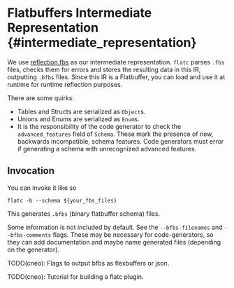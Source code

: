 # Flatbuffers Intermediate Representation {#intermediate_representation}

We use [reflection.fbs](https://github.com/google/flatbuffers/blob/master/reflection/reflection.fbs)
as our intermediate representation. `flatc` parses `.fbs` files, checks them for
errors and stores the resulting data in this IR, outputting `.bfbs` files.
Since this IR is a Flatbuffer, you can load and use it at runtime for runtime
reflection purposes.

There are some quirks: 
- Tables and Structs are serialized as `Object`s.
- Unions and Enums are serialized as `Enum`s.
- It is the responsibility of the code generator to check the `advanced_features`
  field of `Schema`. These mark the presence of new, backwards incompatible,
  schema features. Code generators must error if generating a schema with
  unrecognized advanced features.


## Invocation 
You can invoke it like so
```{.sh}
flatc -b --schema ${your_fbs_files}
```
This generates `.bfbs` (binary flatbuffer schema) files.

Some information is not included by default. See the `--bfbs-filenames` and
`--bfbs-comments` flags. These may be necessary for code-generators, so they can
add documentation and maybe name generated files (depending on the generator).


TODO(cneo): Flags to output bfbs as flexbuffers or json.

TODO(cneo): Tutorial for building a flatc plugin.
